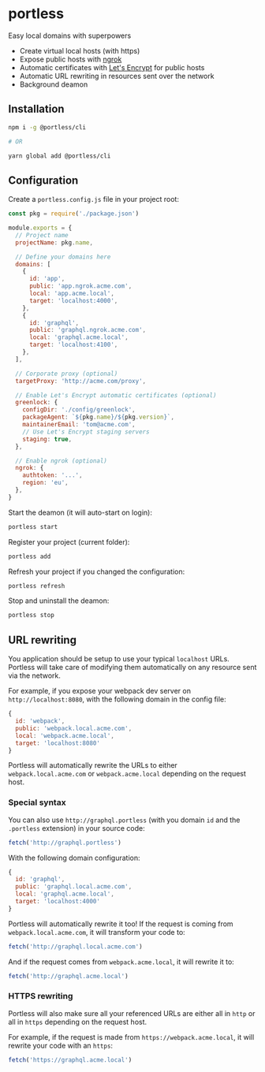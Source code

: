# portless
Easy local domains with superpowers

- Create virtual local hosts (with https)
- Expose public hosts with [ngrok](https://ngrok.com)
- Automatic certificates with [Let's Encrypt](https://letsencrypt.org/) for public hosts
- Automatic URL rewriting in resources sent over the network
- Background deamon

## Installation

```bash
npm i -g @portless/cli

# OR

yarn global add @portless/cli
```

## Configuration

Create a `portless.config.js` file in your project root:

```js
const pkg = require('./package.json')

module.exports = {
  // Project name
  projectName: pkg.name,

  // Define your domains here
  domains: [
    {
      id: 'app',
      public: 'app.ngrok.acme.com',
      local: 'app.acme.local',
      target: 'localhost:4000',
    },
    {
      id: 'graphql',
      public: 'graphql.ngrok.acme.com',
      local: 'graphql.acme.local',
      target: 'localhost:4100',
    },
  ],

  // Corporate proxy (optional)
  targetProxy: 'http://acme.com/proxy',

  // Enable Let's Encrypt automatic certificates (optional)
  greenlock: {
    configDir: './config/greenlock',
    packageAgent: `${pkg.name}/${pkg.version}`,
    maintainerEmail: 'tom@acme.com',
    // Use Let's Encrypt staging servers
    staging: true,
  },

  // Enable ngrok (optional)
  ngrok: {
    authtoken: '...',
    region: 'eu',
  },
}
```

Start the deamon (it will auto-start on login):

```bash
portless start
```

Register your project (current folder):

```bash
portless add
```

Refresh your project if you changed the configuration:

```bash
portless refresh
```

Stop and uninstall the deamon:

```bash
portless stop
```

## URL rewriting

You application should be setup to use your typical `localhost` URLs. Portless will take care of modifying them automatically on any resource sent via the network.

For example, if you expose your webpack dev server on `http://localhost:8080`, with the following domain in the config file:

```js
{
  id: 'webpack',
  public: 'webpack.local.acme.com',
  local: 'webpack.acme.local',
  target: 'localhost:8080'
}
```

Portless will automatically rewrite the URLs to either `webpack.local.acme.com` or `webpack.acme.local` depending on the request host.

### Special syntax

You can also use `http://graphql.portless` (with you domain `id` and the `.portless` extension) in your source code:

```js
fetch('http://graphql.portless')
```

With the following domain configuration:

```js
{
  id: 'graphql',
  public: 'graphql.local.acme.com',
  local: 'graphql.acme.local',
  target: 'localhost:4000'
}
```

Portless will automatically rewrite it too! If the request is coming from `webpack.local.acme.com`, it will transform your code to:

```js
fetch('http://graphql.local.acme.com')
```

And if the request comes from `webpack.acme.local`, it will rewrite it to:

```js
fetch('http://graphql.acme.local')
```

### HTTPS rewriting

Portless will also make sure all your referenced URLs are either all in `http` or all in `https` depending on the request host.

For example, if the request is made from `https://webpack.acme.local`, it will rewrite your code with an `https`:

```js
fetch('https://graphql.acme.local')
```
